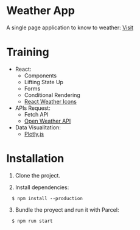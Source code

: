 # Weather App

A single page application to know to weather: [Visit](https://andresclm.github.io/bookify/dist/index.html)

# Training

- React:
  - Components
  - Lifting State Up
  - Forms
  - Conditional Rendering
  - [React Weather Icons](https://github.com/williamsb/react-weather-icons)
- APIs Request:
  - Fetch API
  - [Open Weather API](https://openweathermap.org/api)
- Data Visualitation:
  - [Plotly.js](https://plotly.com/javascript/)

# Installation

1. Clone the project.

2. Install dependencies:
```
  $ npm install --production
```
3. Bundle the proyect and run it with Parcel:
```
  $ npm run start
```
